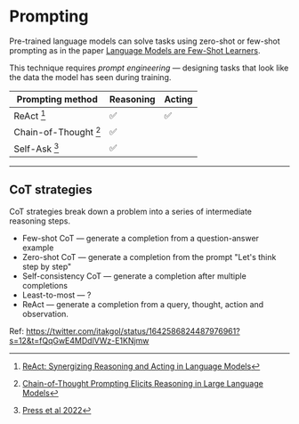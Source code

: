 # Prompting

Pre-trained language models can solve tasks using zero-shot or few-shot prompting as in the paper [Language Models are Few-Shot Learners](https://arxiv.org/abs/2005.14165).

This technique requires _prompt engineering_ — designing tasks that look like the data the model has seen during training.

| Prompting method        | Reasoning | Acting |
| ----------------------- | --------- | ------ |
| ReAct [^react]          | ✅        | ✅     |
| Chain-of-Thought [^cot] | ✅        |        |
| Self-Ask [^selfask]     | ✅        |        |

---

[^cot]: [Chain-of-Thought Prompting Elicits Reasoning in Large Language Models](https://arxiv.org/abs/2201.11903)
[^react]: [ReAct: Synergizing Reasoning and Acting in Language Models](https://arxiv.org/abs/2210.03629)
[^selfask]: [Press et al 2022](https://ofir.io/self-ask.pdf)

## CoT strategies

CoT strategies break down a problem into a series of intermediate reasoning steps.

* Few-shot CoT — generate a completion from a question-answer example
* Zero-shot CoT — generate a completion from the prompt "Let's think step by step"
* Self-consistency CoT — generate a completion after multiple completions
* Least-to-most — ?
* ReAct — generate a completion from a query, thought, action and observation.

Ref: https://twitter.com/itakgol/status/1642586824487976961?s=12&t=fQqGwE4MDdlVWz-E1KNjmw